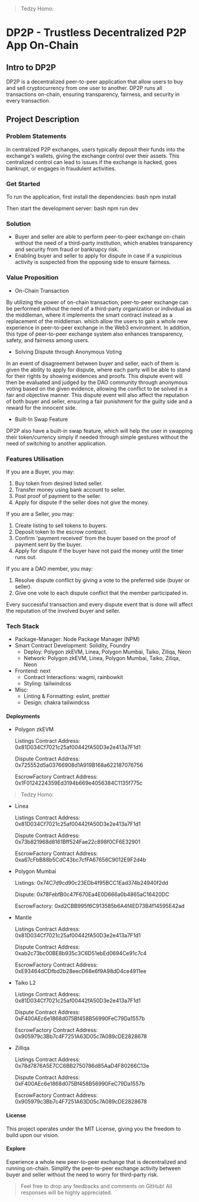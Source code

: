 > Tedzy Homo:

# DP2P - Trustless Decentralized P2P App On-Chain

## Intro to DP2P

DP2P is a decentralized peer-to-peer application that allow users to buy and sell cryptocurrency from one user to another. DP2P runs all transactions on-chain, ensuring transparency, fairness, and security in every transaction.

## Project Description

### Problem Statements

In centralized P2P exchanges, users typically deposit their funds into the exchange's wallets, giving the exchange control over their assets. This centralized control can lead to issues if the exchange is hacked, goes bankrupt, or engages in fraudulent activities.

### Get Started

To run the application, first install the dependencies:
bash
npm install

Then start the development server:
bash
npm run dev

### Solution

- Buyer and seller are able to perform peer-to-peer exchange on-chain without the need of a third-party institution, which enables transparency and security from fraud or bankrupcy risk.
- Enabling buyer and seller to apply for dispute in case if a suspicious activity is suspected from the opposing side to ensure fairness.

### Value Proposition

- On-Chain Transaction

By utilizing the power of on-chain transaction, peer-to-peer exchange can be performed without the need of a third-party organization or individual as the middleman, where it implements the smart contract instead as a replacement of the middleman. which allow the users to gain a whole new experience in peer-to-peer exchange in the Web3 environment. In addition, this type of peer-to-peer exchange system also enhances transparency, safety, and fairness among users.

- Solving Dispute through Anonymous Voting

In an event of disagreement between buyer and seller, each of them is given the ability to apply for dispute, where each party will be able to stand for their rights by showing evidences and proofs. This dispute event will then be evaluated and judged by the DAO community through anonymous voting based on the given evidence, allowing the conflict to be solved in a fair and objective manner. This dispute event will also affect the reputation of both buyer and seller, ensuring a fair punishment for the guilty side and a reward for the innocent side.

- Built-In Swap Feature

DP2P also have a built-in swap feature, which will help the user in swapping their token/currency simply if needed through simple gestures without the need of switching to another application.

### Features Utilisation

If you are a Buyer, you may:

1. Buy token from desired listed seller.
2. Transfer money using bank account to seller.
3. Post proof of payment to the seller.
4. Apply for dispute if the seller does not give the money.

If you are a Seller, you may:

1. Create listing to sell tokens to buyers.
2. Deposit token to the escrow contract.
3. Confirm 'payment received' from the buyer based on the proof of payment sent by the buyer.
4. Apply for dispute if the buyer have not paid the money until the timer runs out.

If you are a DAO member, you may:

1. Resolve dispute conflict by giving a vote to the preferred side (buyer or seller).
2. Give one vote to each dispute conflict that the member participated in.

Every successful transaction and every dispute event that is done will affect the reputation of the involved buyer and seller.

### Tech Stack

- Package-Manager: Node Package Manager (NPM)
- Smart Contract Development: Solidity, Foundry
  - Deploy: Polygon zkEVM, Linea, Polygon Mumbai, Taiko, Ziliqa, Neon
  - Network: Polygon zkEVM, Linea, Polygon Mumbai, Taiko, Ziliqa, Neon
- Frontend: next
  - Contract Interactions: wagmi, rainbowkit
  - Styling: tailwindcss
- Misc:
  - Linting & Formatting: eslint, prettier
  - Design: chakra tailwindcss

#### Deployments

- Polygon zkEVM

  Listings Contract Address: 0x81D034Cf7021c25af00442fA50D3e2e413a7F1d1

  Dispute Contract Address: 0x725552d5a03766908d1A919B168a622187076756

  EscrowFactory Contract Address: 0x1F0124224359Ed3194b669e4056384C1135f775c

> Tedzy Homo:

- Linea

  Listings Contract Address: 0x81D034Cf7021c25af00442fA50D3e2e413a7F1d1

  Dispute Contract Address: 0x73b821968d8161Bff524Fae22c898f0CF6E32901

  EscrowFactory Contract Address: 0xa67cFbB88b5CdC43bc7cfFA67656C9012E9F2d4b

- Polygon Mumbai

  Listings: 0x74C7d9cd90c23EDb4f95BCC1Ead374b24940f2dd

  Dispute: 0x78FebfB0c47F670Ea4E0D666a0b4865aC16420DC

  EscrowFactory: 0xd2CBB995f6C913585b6A4f4ED73B4f14595E42ad

- Mantle

  Listings Contract Address: 0x81D034Cf7021c25af00442fA50D3e2e413a7F1d1

  Dispute Contract Address: 0xab2c73bc00BE8b935c3C6D51ebEd0694Ce91c7c4

  EscrowFactory Contract Address: 0xE93464dCDfbd2b28eecD68e6f9A98dD4ce4911ee

- Taiko L2

  Listings Contract Address: 0x81D034Cf7021c25af00442fA50D3e2e413a7F1d1

  Dispute Contract Address: 0xF400AEc6e1868d075Bf458B56990FeC79Da1557b

  EscrowFactory Contract Address: 0x905979c3Bb7c4F7251A63D05c7A089cDE2828678

- Zilliqa

  Listings Contract Address: 0x78d7876A5E7CC6BB2750786d85AaD4F80266C13e

  Dispute Contract Address: 0xF400AEc6e1868d075Bf458B56990FeC79Da1557b

  EscrowFactory Contract Address: 0x905979c3Bb7c4F7251A63D05c7A089cDE2828678

#### License

This project operates under the MIT License, giving you the freedom to build upon our vision.

#### Explore

Experience a whole new peer-to-peer exchange that is decentralized and running on-chain. Simplify the peer-to-peer exchange activity between buyer and seller without the need to worry for third-party risk.

> Feel free to drop any feedbacks and comments on GitHub! All responses will be highly appreciated.

